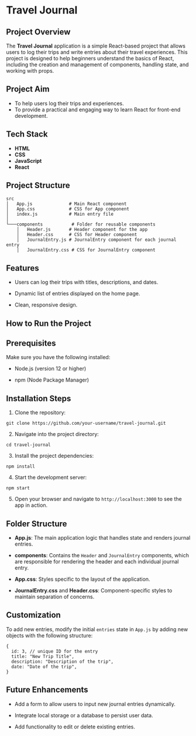 # Travel Journal

## Project Overview

The **Travel Journal** application is a simple React-based project that allows users to log their trips and write entries about their travel experiences. This project is designed to help beginners understand the basics of React, including the creation and management of components, handling state, and working with props.

## Project Aim

- To help users log their trips and experiences.
- To provide a practical and engaging way to learn React for front-end development.

## Tech Stack

- **HTML**
- **CSS**
- **JavaScript**
- **React**

## Project Structure

```
src
│   App.js              # Main React component
│   App.css             # CSS for App component
│   index.js            # Main entry file
│
└───components           # Folder for reusable components
    │   Header.js       # Header component for the app
    │   Header.css      # CSS for Header component
    │   JournalEntry.js # JournalEntry component for each journal entry
    │   JournalEntry.css # CSS for JournalEntry component
```
## Features

- Users can log their trips with titles, descriptions, and dates.

- Dynamic list of entries displayed on the home page.

- Clean, responsive design.

## How to Run the Project

## Prerequisites

Make sure you have the following installed:

- Node.js (version 12 or higher)

- npm (Node Package Manager)

## Installation Steps

1. Clone the repository:

```
git clone https://github.com/your-username/travel-journal.git
```

2. Navigate into the project directory:

```
cd travel-journal
```

3. Install the project dependencies:

```
npm install
```

4. Start the development server:

```
npm start
```

5. Open your browser and navigate to ```http://localhost:3000``` to see the app in action.

## Folder Structure

- **App.js**: The main application logic that handles state and renders journal entries.

- **components**: Contains the ```Header``` and ```JournalEntry``` components, which are responsible for rendering the header and each individual journal entry.

- **App.css**: Styles specific to the layout of the application.

- **JournalEntry.css** and **Header.css**: Component-specific styles to maintain separation of concerns.

## Customization

To add new entries, modify the initial ```entries``` state in ```App.js``` by adding new objects with the following structure:

```
{
  id: 3, // unique ID for the entry
  title: "New Trip Title",
  description: "Description of the trip",
  date: "Date of the trip",
}
```

## Future Enhancements

- Add a form to allow users to input new journal entries dynamically.

- Integrate local storage or a database to persist user data.

- Add functionality to edit or delete existing entries.

